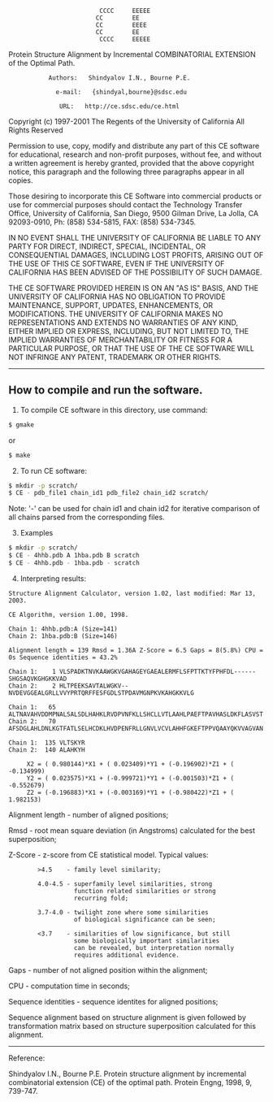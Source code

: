                              CCCC     EEEEE 
                            CC        EE
                            CC        EEEE     
                            CC        EE    
                             CCCC     EEEEE                                
                                           

                               
   Protein Structure Alignment by Incremental COMBINATORIAL EXTENSION of 
                           the Optimal Path.
                                                                       
                                                                          
                                                                          
               Authors:   Shindyalov I.N., Bourne P.E. 

                 e-mail:   {shindyal,bourne}@sdsc.edu

                  URL:   http://ce.sdsc.edu/ce.html	



 
Copyright (c)  1997-2001   The Regents of the University of California
All Rights Reserved
 
Permission to use, copy, modify and distribute any part of this CE
software for educational, research and non-profit purposes, without fee,
and without a written agreement is hereby granted, provided that the above
copyright notice, this paragraph and the following three paragraphs appear
in all copies.
 
Those desiring to incorporate this CE Software into commercial products
or use for commercial purposes should contact the Technology Transfer
Office, University of California, San Diego, 9500 Gilman Drive, La Jolla,
CA 92093-0910, Ph: (858) 534-5815, FAX: (858) 534-7345.
 
IN NO EVENT SHALL THE UNIVERSITY OF CALIFORNIA BE LIABLE TO ANY PARTY FOR
DIRECT, INDIRECT, SPECIAL, INCIDENTAL, OR CONSEQUENTIAL DAMAGES, INCLUDING
LOST PROFITS, ARISING OUT OF THE USE OF THIS CE SOFTWARE, EVEN IF THE
UNIVERSITY OF CALIFORNIA HAS BEEN ADVISED OF THE POSSIBILITY OF SUCH
DAMAGE.
 
THE CE SOFTWARE PROVIDED HEREIN IS ON AN "AS IS" BASIS, AND THE
UNIVERSITY OF CALIFORNIA HAS NO OBLIGATION TO PROVIDE MAINTENANCE,
SUPPORT, UPDATES, ENHANCEMENTS, OR MODIFICATIONS.  THE UNIVERSITY OF
CALIFORNIA MAKES NO REPRESENTATIONS AND EXTENDS NO WARRANTIES OF ANY KIND,
EITHER IMPLIED OR EXPRESS, INCLUDING, BUT NOT LIMITED TO, THE IMPLIED
WARRANTIES OF MERCHANTABILITY OR FITNESS FOR A PARTICULAR PURPOSE, OR THAT
THE USE OF THE CE SOFTWARE WILL NOT INFRINGE ANY PATENT, TRADEMARK OR
OTHER RIGHTS.

**************************************************************************

  How to compile and run the software.
  ------------------------------------


1. To compile CE software in this directory, use command:

```bash
$ gmake
```

  or

```bash
$ make
```


2. To run CE software:

```bash
$ mkdir -p scratch/
$ CE - pdb_file1 chain_id1 pdb_file2 chain_id2 scratch/
```

Note: '-' can be used for chain id1 and chain id2 for iterative comparison 
      of all chains parsed from the corresponding files.

3. Examples

```bash
$ mkdir -p scratch/
$ CE - 4hhb.pdb A 1hba.pdb B scratch
$ CE - 4hhb.pdb - 1hba.pdb - scratch
```

4. Interpreting results:

```
Structure Alignment Calculator, version 1.02, last modified: Mar 13, 2003.

CE Algorithm, version 1.00, 1998.

Chain 1: 4hhb.pdb:A (Size=141) 
Chain 2: 1hba.pdb:B (Size=146)

Alignment length = 139 Rmsd = 1.36A Z-Score = 6.5 Gaps = 8(5.8%) CPU = 0s Sequence identities = 43.2%

Chain 1:    1 VLSPADKTNVKAAWGKVGAHAGEYGAEALERMFLSFPTTKTYFPHFDL------SHGSAQVKGHGKKVAD
Chain 2:    2 HLTPEEKSAVTALWGKV--NVDEVGGEALGRLLVVYPRTQRFFESFGDLSTPDAVMGNPKVKAHGKKVLG

Chain 1:   65 ALTNAVAHVDDMPNALSALSDLHAHKLRVDPVNFKLLSHCLLVTLAAHLPAEFTPAVHASLDKFLASVST
Chain 2:   70 AFSDGLAHLDNLKGTFATLSELHCDKLHVDPENFRLLGNVLVCVLAHHFGKEFTPPVQAAYQKVVAGVAN

Chain 1:  135 VLTSKYR
Chain 2:  140 ALAHKYH

     X2 = ( 0.980144)*X1 + ( 0.023409)*Y1 + (-0.196902)*Z1 + (   -0.134999)
     Y2 = ( 0.023575)*X1 + (-0.999721)*Y1 + (-0.001503)*Z1 + (   -0.552679)
     Z2 = (-0.196883)*X1 + (-0.003169)*Y1 + (-0.980422)*Z1 + (    1.982153)
```
  
  Alignment length - number of aligned positions;

  Rmsd - root mean square deviation (in Angstroms) calculated for the 
	 best superposition;

  Z-Score - z-score from CE statistical model. Typical values:

            >4.5    - family level similarity;

            4.0-4.5 - superfamily level similarities, strong 
                      function related similarities or strong
                      recurring fold;

            3.7-4.0 - twilight zone where some similarities
                      of biological significance can be seen;

            <3.7    - similarities of low significance, but still 
                      some biologically important similarities 
                      can be revealed, but interpretation normally
                      requires additional evidence.                 

  Gaps - number of not aligned position within the alignment;

  CPU - computation time in seconds;

  Sequence identities - sequence identites for aligned positions;


Sequence alignment based on structure alignment is given followed by
transformation matrix based on structure superposition calculated for 
this alignment.

**************************************************************************

Reference:

Shindyalov I.N., Bourne P.E. Protein structure alignment by incremental 
combinatorial extension (CE) of the optimal path. Protein Engng, 1998, 9, 
739-747.



